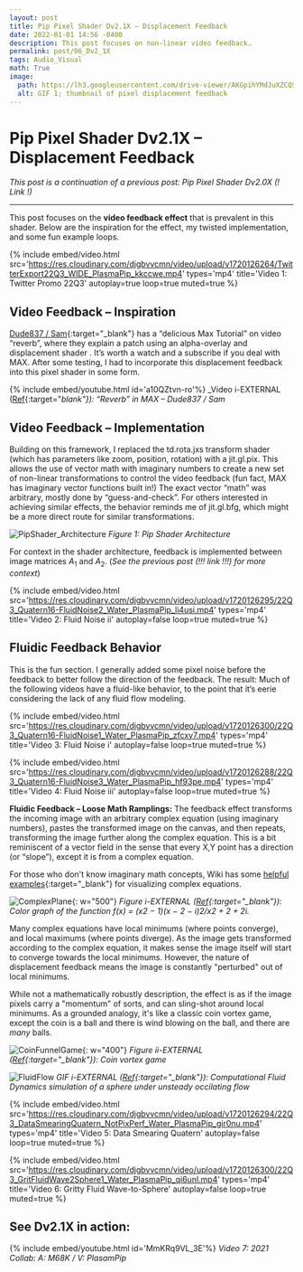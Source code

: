 ```yaml
---
layout: post
title: Pip Pixel Shader Dv2.1X – Displacement Feedback
date: 2022-01-01 14:56 -0400
description: This post focuses on non-linear video feedback.
permalink: post/06_Dv2_1X
tags: Audio_Visual
math: True
image:
  path: https://lh3.googleusercontent.com/drive-viewer/AKGpihYMdJuXZCQSUWlwMnvXsDhGy0nH09NztGrpOBODeraiSrW_2Ep3OekDvJNnNNuUQ3vPD2Hyg2og7EheOe4P6rF1jc3eIcWZRg=w1920-h911
  alt: GIF 1; thumbnail of pixel displacement feedback
---
```


# Pip Pixel Shader Dv2.1X – Displacement Feedback

*This post is a continuation of a previous post: Pip Pixel Shader Dv2.0X (! Link !)*

---

This post focuses on the **video feedback effect** that is prevalent in this shader. Below are the inspiration for the effect, my twisted implementation, and some fun example loops.

{%
  include embed/video.html
  src='https://res.cloudinary.com/djgbvvcmn/video/upload/v1720126264/TwitterExport22Q3_WIDE_PlasmaPip_kkccwe.mp4'
  types='mp4'
  title='Video 1: Twitter Promo 22Q3'
  autoplay=true
  loop=true
  muted=true
%}

## Video Feedback – Inspiration

[Dude837 / Sam](https://www.youtube.com/c/dude837){:target="_blank"} has a “delicious Max Tutorial” on video “reverb”, where they explain a patch using an alpha-overlay and displacement shader . It’s worth a watch and a subscribe if you deal with MAX. After some testing, I had to incorporate this displacement feedback into this pixel shader in some form.

{% include embed/youtube.html id='a10QZtvn-ro'%}
_Video i-EXTERNAL ([Ref](https://www.youtube.com/watch?v=a10QZtvn-ro){:target="_blank"}): “Reverb” in MAX – Dude837 / Sam_

## Video Feedback – Implementation

Building on this framework, I replaced the td.rota.jxs transform shader (which has parameters like zoom, position, rotation) with a jit.gl.pix. This allows the use of vector math with imaginary numbers to create a new set of non-linear transformations to control the video feedback (fun fact, MAX has imaginary vector functions built in!) The exact vector “math” was arbitrary, mostly done by “guess-and-check”. For others interested in achieving similar effects, the behavior reminds me of jit.gl.bfg, which might be a more direct route for similar transformations.

![PipShader_Architecture](https://lh3.googleusercontent.com/u/0/drive-viewer/AKGpihakZ6RiBKv9ghRh83zbRQdd_RA9joxttinN196dD2XeOLu89ZLLjN4IG5rVJPxgV2jjxbpu8XuXLGWtcDrT0Rey5cPLUsmg5w=w1920-h911-rw-v1)
_Figure 1: Pip Shader Architecture_

For context in the shader architecture, feedback is implemented between image matrices $A_1$ and $A_2$.
(*See the previous post (!!! link !!!) for more context*)

{%
  include embed/video.html
  src='https://res.cloudinary.com/djgbvvcmn/video/upload/v1720126295/22Q3_Quatern16-FluidNoise2_Water_PlasmaPip_li4usi.mp4'
  types='mp4'
  title='Video 2: Fluid Noise ii'
  autoplay=false
  loop=true
  muted=true
%}

## Fluidic Feedback Behavior

This is the fun section. I generally added some pixel noise before the feedback to better follow the direction of the feedback. The result: Much of the following videos have a fluid-like behavior, to the point that it’s eerie considering the lack of any fluid flow modeling.

{%
  include embed/video.html
  src='https://res.cloudinary.com/djgbvvcmn/video/upload/v1720126300/22Q3_Quatern16-FluidNoise1_Water_PlasmaPip_zfcxy7.mp4'
  types='mp4'
  title='Video 3: Fluid Noise i'
  autoplay=false
  loop=true
  muted=true
%}

{%
  include embed/video.html
  src='https://res.cloudinary.com/djgbvvcmn/video/upload/v1720126288/22Q3_Quatern16-FluidNoise3_Water_PlasmaPip_hf93pe.mp4'
  types='mp4'
  title='Video 4: Fluid Noise iii'
  autoplay=false
  loop=true
  muted=true
%}

**Fluidic Feedback – Loose Math Ramplings:**
The feedback effect transforms the incoming image with an arbitrary complex equation (using imaginary numbers), pastes the transformed image on the canvas, and then repeats, transforming the image further along the complex equation. This is a bit reminiscent of a vector field in the sense that every X,Y point has a direction (or “slope”), except it is from a complex equation.

For those who don't know imaginary math concepts, Wiki has some [helpful examples](https://en.wikipedia.org/wiki/Complex_analysis){:target="_blank"} for visualizing complex equations.

![ComplexPlane](https://upload.wikimedia.org/wikipedia/commons/e/e9/Complex-plot.png){: w="500"}
*Figure i-EXTERNAL ([Ref](https://en.wikipedia.org/wiki/Complex_analysis){:target="_blank"}): Color graph of the function f(x) = (x2 − 1)(x − 2 − i)2/x2 + 2 + 2i.*

Many complex equations have local minimums (where points converge), and local maximums (where points diverge). As the image gets transformed according to the complex equation, it makes sense the image itself will start to converge towards the local minimums. However, the nature of displacement feedback means the image is constantly "perturbed" out of local minimums.

While not a mathematically robustly description, the effect is as if the image pixels carry a "momentum" of sorts, and can sling-shot around local minimums. As a grounded analogy, it's like a classic coin vortex game, except the coin is a ball and there is wind blowing on the ball, and there are _many_ balls.

![CoinFunnelGame](https://cdn.shopify.com/s/files/1/0506/3177/products/coin-orbitor-funnel_f6e7d776-72a5-457e-a061-0a9510249320.jpeg?v=1589498176){: w="400"}
*Figure ii-EXTERNAL ([Ref](https://www.reddit.com/r/nostalgia/comments/151ht51/those_coin_spinning_funnel_things/){:target="_blank"}): Coin vortex game*

![FluidFlow](https://www.grc.nasa.gov/WWW/K-12/airplane/Images/mix.gif)
*GIF i-EXTERNAL ([Ref](https://www1.grc.nasa.gov/beginners-guide-to-aeronautics/drag-of-a-sphere/){:target="_blank"}): Computational Fluid Dynamics simulation of a sphere under unsteady occilating flow*

{%
  include embed/video.html
  src='https://res.cloudinary.com/djgbvvcmn/video/upload/v1720126294/22Q3_DataSmearingQuatern_NotPixPerf_Water_PlasmaPip_gir0nu.mp4'
  types='mp4'
  title='Video 5: Data Smearing Quatern'
  autoplay=false
  loop=true
  muted=true
%}

{%
  include embed/video.html
  src='https://res.cloudinary.com/djgbvvcmn/video/upload/v1720126300/22Q3_GritFluidWave2Sphere1_Water_PlasmaPip_qi6unl.mp4'
  types='mp4'
  title='Video 6: Gritty Fluid Wave-to-Sphere'
  autoplay=false
  loop=true
  muted=true
%}

## See Dv2.1X in action:

{% include embed/youtube.html id='MmKRq9VL_3E'%}
_Video 7: 2021 Collab: A: M68K / V: PlasamPip_